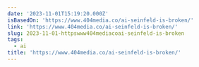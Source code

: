 ```yaml
---
date: '2023-11-01T15:19:20.000Z'
isBasedOn: 'https://www.404media.co/ai-seinfeld-is-broken/'
link: 'https://www.404media.co/ai-seinfeld-is-broken/'
slug: 2023-11-01-httpswww404mediacoai-seinfeld-is-broken
tags:
  - ai
title: 'https://www.404media.co/ai-seinfeld-is-broken/'
---
```


